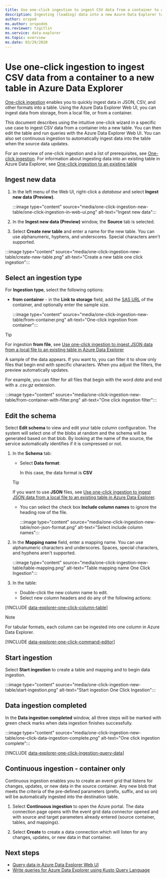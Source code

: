 ```yaml
---
title: Use one-click ingestion to ingest CSV data from a container to a new table in Azure Data Explorer
description: Ingesting (loading) data into a new Azure Data Explorer table simply, using one-click ingestion.
author: orspod
ms.author: orspodek
ms.reviewer: tzgitlin
ms.service: data-explorer
ms.topic: overview
ms.date: 03/29/2020
---
```


# Use one-click ingestion to ingest CSV data from a container to a new table in Azure Data Explorer

[One-click ingestion](ingest-data-one-click.md) enables you to quickly ingest data in JSON, CSV, and other formats into a table. Using the Azure Data Explorer Web UI, you can ingest data from storage, from a local file, or from a container. 

This document describes using the intuitive one-click wizard in a specific use case to ingest CSV data from a container into a new table. You can then edit the table and run queries with the Azure Data Explorer Web UI. You can also set continuous ingestion to automatically ingest data into the table when the source data updates.

For an overview of one-click ingestion and a list of prerequisites, see [One-click ingestion](ingest-data-one-click.md).
For information about ingesting data into an existing table in Azure Data Explorer, see [One-click ingestion to an existing table](one-click-ingestion-existing-table.md)

## Ingest new data

1. In the left menu of the Web UI, right-click a *database* and select **Ingest new data (Preview)**.

    :::image type="content" source="media/one-click-ingestion-new-table/one-click-ingestion-in-web-ui.png" alt-text="Ingest new data":::
 
1. In the **Ingest new data (Preview)** window, the **Source** tab is selected. 

1. Select **Create new table** and enter a name for the new table. You can use alphanumeric, hyphens, and underscores. Special characters aren't supported.

:::image type="content" source="media/one-click-ingestion-new-table/create-new-table.png" alt-text="Create a new table one click ingestion":::

## Select an ingestion type

For **Ingestion type**, select the following options:
   
 * **from container** - in the **Link to storage** field, add the [SAS URL](/azure/vs-azure-tools-storage-explorer-blobs#get-the-sas-for-a-blob-container) of the container, and optionally enter the sample size.

      :::image type="content" source="media/one-click-ingestion-new-table/from-container.png" alt-text="One-click ingestion from container":::

 > [!TIP] 
 > For ingestion **from file**, see [Use one-click ingestion to ingest JSON data from a local file to an existing table in Azure Data Explorer](one-click-ingestion-existing-table.md#select-an-ingestion-type)

  A sample of the data appears. If you want to, you can filter it to show only files that begin end with specific characters. When you adjust the filters, the preview automatically updates.
  
  For example, you can filter for all files that begin with the word *data* and end with a *.csv.gz* extension.

  :::image type="content" source="media/one-click-ingestion-new-table/from-container-with-filter.png" alt-text="One click ingestion filter":::
  
## Edit the schema

Select **Edit schema** to view and edit your table column configuration. The system will select one of the blobs at random and the schema will be generated based on that blob. By looking at the name of the source, the service automatically identifies if it is compressed or not.

1. In the **Schema** tab:

    * Select **Data format**:

        In this case, the data format is **CSV**

    > [!TIP]
    > If you want to use **JSON** files, see [Use one-click ingestion to ingest JSON data from a local file to an existing table in Azure Data Explorer](one-click-ingestion-existing-table.md#edit-the-schema).

    * You can select the check box **Include column names** to ignore the heading row of the file.

        :::image type="content" source="media/one-click-ingestion-new-table/non-json-format.png" alt-text="Select include column names":::

1. In the **Mapping name** field, enter a mapping name. You can use alphanumeric characters and underscores. Spaces, special characters, and hyphens aren't supported.

    :::image type="content" source="media/one-click-ingestion-new-table/table-mapping.png" alt-text="Table mapping name One Click Ingestion":::

1. In the table: 
    * Double-click the new column name to edit.
    * Select new column headers and do any of the following actions:

[!INCLUDE [data-explorer-one-click-column-table](includes/data-explorer-one-click-column-table.md)]

> [!NOTE]
> For tabular formats, each column can be ingested into one column in Azure Data Explorer.

[!INCLUDE [data-explorer-one-click-command-editor](includes/data-explorer-one-click-command-editor.md)]

## Start ingestion

Select **Start ingestion** to create a table and mapping and to begin data ingestion.

:::image type="content" source="media/one-click-ingestion-new-table/start-ingestion.png" alt-text="Start ingestion One Click Ingestion":::

## Data ingestion completed

In the **Data ingestion completed** window, all three steps will be marked with green check marks when data ingestion finishes successfully.

:::image type="content" source="media/one-click-ingestion-new-table/one-click-data-ingestion-complete.png" alt-text="One click ingestion complete"::: 

[!INCLUDE [data-explorer-one-click-ingestion-query-data](includes/data-explorer-one-click-ingestion-query-data.md)]

## Continuous ingestion - container only

Continuous ingestion enables you to create an event grid that listens for changes, updates, or new data in the source container. Any new blob that meets the criteria of the pre-defined parameters (prefix, suffix, and so on) will be automatically ingested into the destination table.

1. Select **Continuous ingestion** to open the Azure portal. The data connection page opens with the event grid data connector opened and with source and target parameters already entered (source container, tables, and mappings).

1. Select **Create** to create a data connection which will listen for any changes, updates, or new data in that container. 

## Next steps

* [Query data in Azure Data Explorer Web UI](web-query-data.md)
* [Write queries for Azure Data Explorer using Kusto Query Language](write-queries.md)
